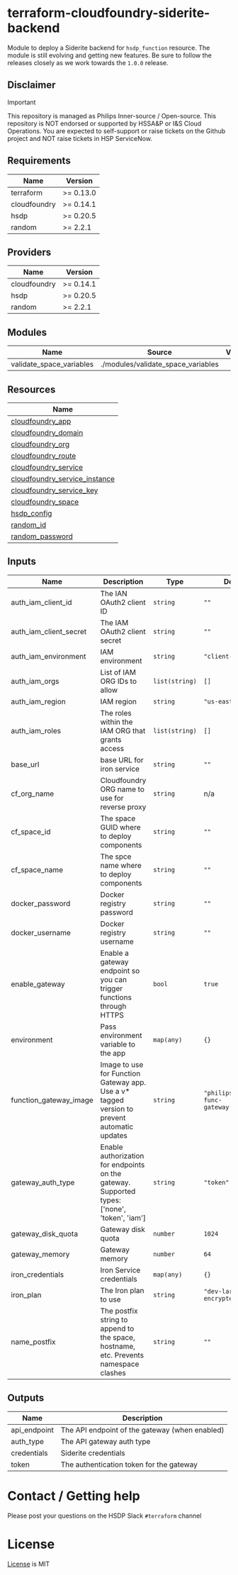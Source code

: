 # terraform-cloudfoundry-siderite-backend

Module to deploy a Siderite backend for `hsdp_function` resource. The module is still evolving and getting
new features. Be sure to follow the releases closely as we work towards the `1.0.0` release.

## Disclaimer

> [!Important]
> This repository is managed as Philips Inner-source / Open-source.
> This repository is NOT endorsed or supported by HSSA&P or I&S Cloud Operations. 
> You are expected to self-support or raise tickets on the Github project and NOT raise tickets in HSP ServiceNow. 

<!--- BEGIN_TF_DOCS --->
## Requirements

| Name | Version |
|------|---------|
| terraform | >= 0.13.0 |
| cloudfoundry | >= 0.14.1 |
| hsdp | >= 0.20.5 |
| random | >= 2.2.1 |

## Providers

| Name | Version |
|------|---------|
| cloudfoundry | >= 0.14.1 |
| hsdp | >= 0.20.5 |
| random | >= 2.2.1 |

## Modules

| Name | Source | Version |
|------|--------|---------|
| validate_space_variables | ./modules/validate_space_variables |  |

## Resources

| Name |
|------|
| [cloudfoundry_app](https://registry.terraform.io/providers/cloudfoundry-community/cloudfoundry/latest/docs/resources/app) |
| [cloudfoundry_domain](https://registry.terraform.io/providers/cloudfoundry-community/cloudfoundry/latest/docs/data-sources/domain) |
| [cloudfoundry_org](https://registry.terraform.io/providers/cloudfoundry-community/cloudfoundry/latest/docs/data-sources/org) |
| [cloudfoundry_route](https://registry.terraform.io/providers/cloudfoundry-community/cloudfoundry/latest/docs/resources/route) |
| [cloudfoundry_service](https://registry.terraform.io/providers/cloudfoundry-community/cloudfoundry/latest/docs/data-sources/service) |
| [cloudfoundry_service_instance](https://registry.terraform.io/providers/cloudfoundry-community/cloudfoundry/latest/docs/resources/service_instance) |
| [cloudfoundry_service_key](https://registry.terraform.io/providers/cloudfoundry-community/cloudfoundry/latest/docs/resources/service_key) |
| [cloudfoundry_space](https://registry.terraform.io/providers/cloudfoundry-community/cloudfoundry/latest/docs/data-sources/space) |
| [hsdp_config](https://registry.terraform.io/providers/philips-software/hsdp/latest/docs/data-sources/config) |
| [random_id](https://registry.terraform.io/providers/random/latest/docs/resources/id) |
| [random_password](https://registry.terraform.io/providers/random/latest/docs/resources/password) |

## Inputs

| Name | Description | Type | Default | Required |
|------|-------------|------|---------|:--------:|
| auth\_iam\_client\_id | The IAN OAuth2 client ID | `string` | `""` | no |
| auth\_iam\_client\_secret | The IAM OAuth2 client secret | `string` | `""` | no |
| auth\_iam\_environment | IAM environment | `string` | `"client-test"` | no |
| auth\_iam\_orgs | List of IAM ORG IDs to allow | `list(string)` | `[]` | no |
| auth\_iam\_region | IAM region | `string` | `"us-east"` | no |
| auth\_iam\_roles | The roles within the IAM ORG that grants access | `list(string)` | `[]` | no |
| base\_url | base URL for iron service | `string` | `""` | no |
| cf\_org\_name | Cloudfoundry ORG name to use for reverse proxy | `string` | n/a | yes |
| cf\_space\_id | The space GUID where to deploy components | `string` | `""` | no |
| cf\_space\_name | The spce name where to deploy components | `string` | `""` | no |
| docker\_password | Docker registry password | `string` | `""` | no |
| docker\_username | Docker registry username | `string` | `""` | no |
| enable\_gateway | Enable a gateway endpoint so you can trigger functions through HTTPS | `bool` | `true` | no |
| environment | Pass environment variable to the app | `map(any)` | `{}` | no |
| function\_gateway\_image | Image to use for Function Gateway app. Use a v* tagged version to prevent automatic updates | `string` | `"philipslabs/hsdp-func-gateway:v1.0.0"` | no |
| gateway\_auth\_type | Enable authorization for endpoints on the gateway. Supported types: ['none', 'token', 'iam'] | `string` | `"token"` | no |
| gateway\_disk\_quota | Gateway disk quota | `number` | `1024` | no |
| gateway\_memory | Gateway memory | `number` | `64` | no |
| iron\_credentials | Iron Service credentials | `map(any)` | `{}` | no |
| iron\_plan | The Iron plan to use | `string` | `"dev-large-encrypted"` | no |
| name\_postfix | The postfix string to append to the space, hostname, etc. Prevents namespace clashes | `string` | `""` | no |

## Outputs

| Name | Description |
|------|-------------|
| api\_endpoint | The API endpoint of the gateway (when enabled) |
| auth\_type | The API gateway auth type |
| credentials | Siderite credentials |
| token | The authentication token for the gateway |

<!--- END_TF_DOCS --->

# Contact / Getting help

Please post your questions on the HSDP Slack `#terraform` channel

# License
[License](./LICENSE.md) is MIT
